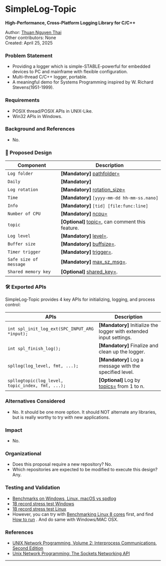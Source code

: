 # SimpleLog-Topic

**High-Performance, Cross-Platform Logging Library for C/C++**



Author: [Thuan Nguyen Thai](mailto:nguyenthaithuanalg@gmail.com)  
Other contributors: None  
Created: April 25, 2025  


  
  

  
### Problem Statement  
- Providing a logger which is simple-STABLE-powerful for embedded devices to PC and mainframe with flexible configuration.  
- Multi-thread C/C++ logger, portable.  
- A meaningful demo for Systems Programming inspired by W. Richard Stevens(1951-1999).  

  
  
### Requirements
- POSIX thread/POSIX APIs in UNIX-Like.  
- Win32 APIs in Windows.  

### Background and References  
- No.  


  
### 🧩 Proposed Design


| Component | Description |
|-----------|-------------|
| `Log folder` | **[Mandatory]** [pathfolder=](https://github.com/thuanalg/simplelog-topic/blob/main/src/simplelog.cfg)|
| `Daily` | **[Mandatory]** |
| `Log rotation` | **[Mandatory]** [rotation_size=](https://github.com/thuanalg/simplelog-topic/blob/main/src/simplelog.cfg)|
| `Time` | **[Mandatory]** `[yyyy-mm-dd hh-mm-ss.nano]`|
| `Info` | **[Mandatory]** `[tid] [file:func:line]`|
| `Number of CPU` | **[Mandatory]** [ncpu=](https://github.com/thuanalg/simplelog-topic/blob/main/src/simplelog.cfg)|
| `topic` | **[Optional]** [topic=](https://github.com/thuanalg/simplelog-topic/blob/main/src/simplelog.cfg), can comment this feature.|
| `Log level` | **[Mandatory]** [level=](https://github.com/thuanalg/simplelog-topic/blob/main/src/simplelog.cfg).|
| `Buffer size` | **[Mandatory]** [buffsize=](https://github.com/thuanalg/simplelog-topic/blob/main/src/simplelog.cfg).|
| `Timer trigger` | **[Mandatory]** [trigger=](https://github.com/thuanalg/simplelog-topic/blob/main/src/simplelog.cfg).|
| `Safe size of message` | **[Mandatory]** [max_sz_msg=](https://github.com/thuanalg/simplelog-topic/blob/main/src/simplelog.cfg).|
| `Shared memory key` | **[Optional]** [shared_key=](https://github.com/thuanalg/simplelog-topic/blob/main/src/simplelog.cfg).|
  
  
### 🛠️ Exported APIs

SimpleLog-Topic provides 4 key APIs for initializing, logging, and process control:

| APIs | Description |
|--------------------|-------------|
| `int spl_init_log_ext(SPC_INPUT_ARG *input);` | **[Mandatory]** Initialize the logger with extended input settings. |
| `int spl_finish_log();` | **[Mandatory]** Finalize and clean up the logger. |
| `spllog(log_level, fmt, ...);` | **[Mandatory]** Log a message with the specified level. |
| `spllogtopic(log_level, topic_index, fmt, ...);` | **[Optional]** Log by [topics=](https://github.com/thuanalg/simplelog-topic/blob/main/src/simplelog.cfg) from 1 to n. |


### Alternatives Considered
- No. It should be one more option. It should NOT alternate any libraries, but is really worthy to try with new applications.

### Impact
- No.  

### Organizational
- Does this proposal require a new repository? No.  
- Which repositories are expected to be modified to execute this design? Any.  

### Testing and Validation
- [Benchmarks on Windows, Linux, macOS vs spdlog](https://github.com/thuanalg/simplelog-topic/blob/main/README.md#benchmarking-performance)
- [1B record stress test Windows](https://github.com/thuanalg/simplelog-topic/blob/main/x-test-result/One_Billion_records-performance.txt)
- [1B record stress test Linux](https://github.com/thuanalg/simplelog-topic/blob/main/x-test-result/CentOS-09-performance-8-Core-1Billion.txt)
- However, you can try with [Benchmarking Linux 8 cores](https://github.com/thuanalg/simplelog-topic/blob/main/x-test-result/CentOS-09-performance-8-Core.txt) first, and find [How to run](https://github.com/thuanalg/simplelog-topic/blob/main/src/linux/xrun.sh) . And do same with Windows/MAC OSX.  

### References
- [UNIX Network Programming, Volume 2: Interprocess Communications, Second Edition](https://www.amazon.com/UNIX-Network-Programming-Interprocess-Communications/dp/0130810819)  
- [Unix Network Programming: The Sockets Networking API](https://www.amazon.com/Unix-Network-Programming-Sockets-Networking/dp/0131411551) 

---

